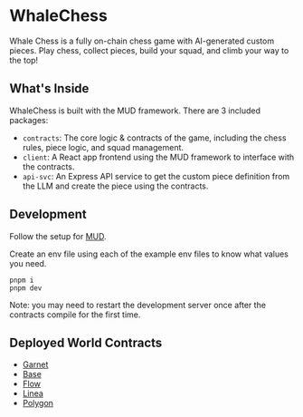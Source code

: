 # WhaleChess

Whale Chess is a fully on-chain chess game with AI-generated custom pieces. Play chess, collect pieces, build your squad, and climb your way to the top!

## What's Inside

WhaleChess is built with the MUD framework. There are 3 included packages:

- `contracts`: The core logic & contracts of the game, including the chess rules, piece logic, and squad management.
- `client`: A React app frontend using the MUD framework to interface with the contracts.
- `api-svc`: An Express API service to get the custom piece definition from the LLM and create the piece using the contracts.

## Development

Follow the setup for [MUD](https://mud.dev/quickstart).

Create an env file using each of the example env files to know what values you need.

```
pnpm i
pnpm dev
```

Note: you may need to restart the development server once after the contracts compile for the first time.

## Deployed World Contracts

- [Garnet](https://explorer.garnetchain.com/address/0x44eC6b7621019cBC4C39a45CD0f5F738b704dDC1)
- [Base](https://base-sepolia.blockscout.com/address/0xE34670f20eF5b18c3CEc38e03D435D23eEE4d648)
- [Flow](https://evm-testnet.flowscan.io/address/0x80F76DD963D293B5B7B80f6897d4356D16cEC962)
- [Linea](https://sepolia.lineascan.build/address/0x770280127f13a2cf3d7549d0940fdc4c7ff140c6)
- [Polygon](https://amoy.polygonscan.com/address/0x1c70a7f9c77e3652dafe469eafea0d0904ed584d)
